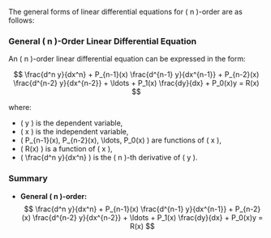 The general forms of linear differential equations for \( n \)-order are as follows:

### General \( n \)-Order Linear Differential Equation
An \( n \)-order linear differential equation can be expressed in the form:

$$
\frac{d^n y}{dx^n} + P_{n-1}(x) \frac{d^{n-1} y}{dx^{n-1}} + P_{n-2}(x) \frac{d^{n-2} y}{dx^{n-2}} + \ldots + P_1(x) \frac{dy}{dx} + P_0(x)y = R(x)
$$

where:
- \( y \) is the dependent variable,
- \( x \) is the independent variable,
- \( P_{n-1}(x), P_{n-2}(x), \ldots, P_0(x) \) are functions of \( x \),
- \( R(x) \) is a function of \( x \),
- \( \frac{d^n y}{dx^n} \) is the \( n \)-th derivative of \( y \).

### Summary
- **General \( n \)-order:** 
  $$
  \frac{d^n y}{dx^n} + P_{n-1}(x) \frac{d^{n-1} y}{dx^{n-1}} + P_{n-2}(x) \frac{d^{n-2} y}{dx^{n-2}} + \ldots + P_1(x) \frac{dy}{dx} + P_0(x)y = R(x)
  $$